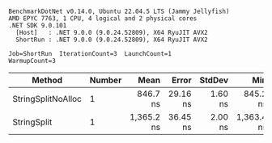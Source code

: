 ```

BenchmarkDotNet v0.14.0, Ubuntu 22.04.5 LTS (Jammy Jellyfish)
AMD EPYC 7763, 1 CPU, 4 logical and 2 physical cores
.NET SDK 9.0.101
  [Host]   : .NET 9.0.0 (9.0.24.52809), X64 RyuJIT AVX2
  ShortRun : .NET 9.0.0 (9.0.24.52809), X64 RyuJIT AVX2

Job=ShortRun  IterationCount=3  LaunchCount=1  
WarmupCount=3  

```
| Method             | Number | Mean       | Error    | StdDev  | Min        | Max        | Gen0   | Allocated |
|------------------- |------- |-----------:|---------:|--------:|-----------:|-----------:|-------:|----------:|
| StringSplitNoAlloc | 1      |   846.7 ns | 29.16 ns | 1.60 ns |   845.2 ns |   848.4 ns |      - |         - |
| StringSplit        | 1      | 1,365.2 ns | 36.45 ns | 2.00 ns | 1,363.4 ns | 1,367.3 ns | 0.0381 |    3208 B |
